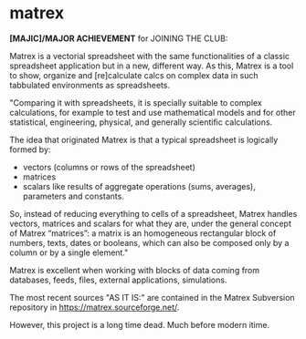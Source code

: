 # matrex

**[MAJIC]/MAJOR ACHIEVEMENT** for JOINING THE CLUB: 

Matrex is a vectorial spreadsheet with the same functionalities of a classic spreadsheet application but in a new, different way. As this, Matrex is a tool to show, organize and [re]calculate calcs on complex data in such tabbulated environments as spreadsheets. 

"Comparing it with spreadsheets, it is specially suitable to complex calculations, for example to test and use mathematical
models and for other statistical, engineering, physical, and generally scientific calculations.

The idea that originated Matrex is that a typical spreadsheet is logically formed by:
- vectors (columns or rows of the spreadsheet)
- matrices
- scalars like results of aggregate operations (sums, averages), parameters and constants.

So, instead of reducing everything to cells of a spreadsheet, Matrex handles vectors,
matrices and scalars for what they are, under the general concept of Matrex “matrices”: a
matrix is an homogeneous rectangular block of numbers, texts, dates or booleans, which
can also be composed only by a column or by a single element."

Matrex is excellent when working with blocks of data coming from databases, feeds, files, external applications, simulations. 

The most recent sources "AS IT IS:" are contained in the Matrex Subversion repository in https://matrex.sourceforge.net/. 

However, this project is a long time dead. Much before modern itime.
